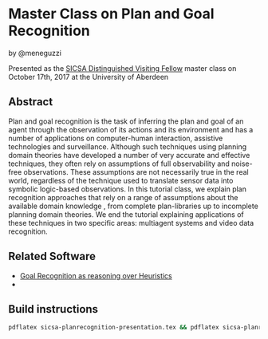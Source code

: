# Master Class on Plan and Goal Recognition
by @meneguzzi

Presented as the [SICSA Distinguished Visiting Fellow](http://www.sicsa.ac.uk/events/sicsa-dvf-dr-felipe-meneguzzi-plan-goal-recognition/) master class on October 17th, 2017 at the University of Aberdeen

## Abstract

Plan and goal recognition is the task of inferring the plan and goal of an agent through the observation of its actions and its environment and has a number of applications on computer-human interaction, assistive technologies and surveillance. Although such techniques using planning domain theories have developed a number of very accurate and effective techniques, they often rely on assumptions of full observability and noise-free observations. These assumptions are not necessarily true in the real world, regardless of the technique used to translate sensor data into symbolic logic-based observations. In this tutorial class, we explain plan recognition approaches that rely on a range of assumptions about the available domain knowledge , from complete plan-libraries up to incomplete planning domain theories. We end the tutorial explaining applications of these techniques in two specific areas: multiagent systems and video data recognition. 

## Related Software

- [Goal Recognition as reasoning over Heuristics](https://github.com/pucrs-automated-planning/Planning-GoalRecognition)
- 

## Build instructions

```bash
pdflatex sicsa-planrecognition-presentation.tex && pdflatex sicsa-planrecognition-presentation.tex && pdflatex sicsa-planrecognition-presentation.tex
```